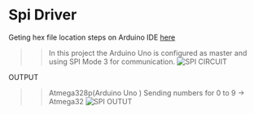 # Spi Driver
Geting hex file location steps on Arduino IDE [here]([https://google.com](https://circuits4you.com/2016/06/23/how-to-get-hex-file-in-arduino/)https://circuits4you.com/2016/06/23/how-to-get-hex-file-in-arduino/)
>> In this project the Arduino Uno is configured as master and using SPI Mode 3 for communication.
![SPI CIRCUIT](https://github.com/anoopjayaram/spi-driver/assets/66719752/7bb67237-089f-46fa-a608-0577d33fd96d)


OUTPUT
>> Atmega328p(Arduino Uno ) Sending numbers for 0 to 9 -> Atmega32
![SPI OUTUT](https://github.com/anoopjayaram/spi-driver/assets/66719752/0223a3cb-1a0d-43d5-ac90-15c482121177)


